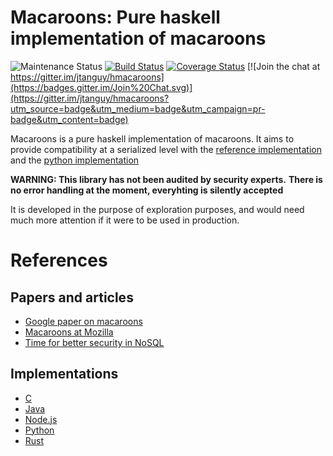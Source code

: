 Macaroons: Pure haskell implementation of macaroons
===================================================

![Maintenance Status](https://img.shields.io/badge/maintenance%20status-needs%20love-ff69b4.svg)
[![Build Status](https://travis-ci.org/jtanguy/hmacaroons.svg?branch=master)](https://travis-ci.org/jtanguy/hmacaroons)
[![Coverage Status](https://coveralls.io/repos/github/jtanguy/hmacaroons/badge.svg?branch=master)](https://coveralls.io/github/jtanguy/hmacaroons?branch=master)
[![Join the chat at https://gitter.im/jtanguy/hmacaroons](https://badges.gitter.im/Join%20Chat.svg)](https://gitter.im/jtanguy/hmacaroons?utm_source=badge&utm_medium=badge&utm_campaign=pr-badge&utm_content=badge)

Macaroons is a pure haskell implementation of macaroons. It aims to provide
compatibility at a serialized level with the [reference implementation](https://github.com/rescrv/libmacaroons)
and the [python implementation](https://github.com/ecordell/pymacaroons)

**WARNING: This library has not been audited by security experts.**
**There is no error handling at the moment, everyhting is silently accepted**

It is developed in the purpose of exploration purposes, and would need much
more attention if it were to be used in production.

References
==========

Papers and articles
-------------------

- [Google paper on macaroons](http://research.google.com/pubs/pub41892.html)
- [Macaroons at Mozilla](https://air.mozilla.org/macaroons-cookies-with-contextual-caveats-for-decentralized-authorization-in-the-cloud/)
- [Time for better security in NoSQL](http://hackingdistributed.com/2014/11/23/macaroons-in-hyperdex/)

Implementations
---------------

- [C](https://github.com/rescrv/libmacaroons)
- [Java](https://github.com/nitram509/jmacaroons)
- [Node.js](https://github.com/nitram509/macaroons.js)
- [Python](https://github.com/ecordell/pymacaroons)
- [Rust](https://github.com/cryptosphere/rust-macaroons.git)
